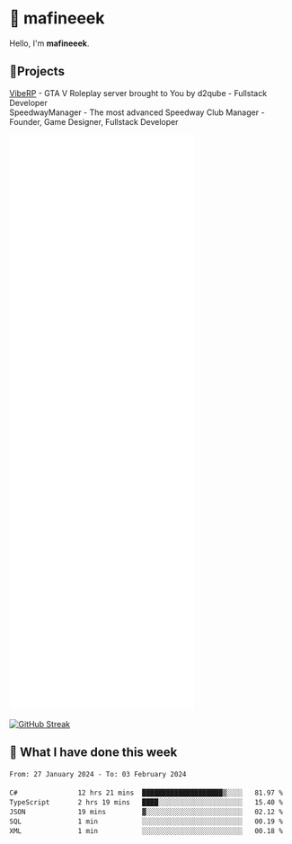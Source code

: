 # 👋 mafineeek
Hello, I'm **mafineeek**.

## 📝Projects

[VibeRP](https://v-rp.pl) - GTA V Roleplay server brought to You by d2qube - Fullstack Developer<br/>
SpeedwayManager - The most advanced Speedway Club Manager - Founder, Game Designer, Fullstack Developer


![](./github-metrics.svg)

[![GitHub Streak](https://streak-stats.demolab.com/?user=mafineeek)](https://git.io/streak-stats)

## 📰 What I have done this week
<!--START_SECTION:waka-->

```txt
From: 27 January 2024 - To: 03 February 2024

C#               12 hrs 21 mins  ████████████████████▒░░░░   81.97 %
TypeScript       2 hrs 19 mins   ████░░░░░░░░░░░░░░░░░░░░░   15.40 %
JSON             19 mins         ▓░░░░░░░░░░░░░░░░░░░░░░░░   02.12 %
SQL              1 min           ░░░░░░░░░░░░░░░░░░░░░░░░░   00.19 %
XML              1 min           ░░░░░░░░░░░░░░░░░░░░░░░░░   00.18 %
```

<!--END_SECTION:waka-->
